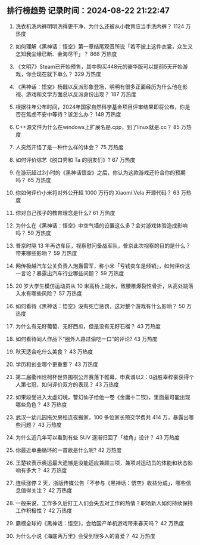 
## 排行榜趋势 记录时间：2024-08-22 21:22:47
  
  1. 洗衣机洗内裤明明洗得更干净，为什么还被从小教育应当手洗内裤？ 1124 万热度
    
  2. 如何理解《黑神话：悟空》第一章结尾观音所说「若不披上这件衣裳，众生又怎知我尘缘已断、金海尽干」？ 868 万热度
    
  3. 《文明7》Steam已开始预售，其中购买448元的豪华版可以提前5天开始游戏，你会现在就下单么？ 329 万热度
    
  4. 《黑神话：悟空》杨戬以反派形象登场，明明有很多正面经历为什么他在影视、游戏和文学方面总以反派身份出现？ 187 万热度
    
  5. 根据往年公布时间，2024年国家自然科学基金项目评审结果即将公布，你是否在焦虑不安中等待？该怎么办？ 149 万热度
    
  6. C++源文件为什么在windows上扩展名是.cpp，到了linux就是.cc？ 85 万热度
    
  7. 人突然开悟了是一种什么样的体会？ 75 万热度
    
  8. 如何评价综艺《脱口秀和 Ta 的朋友们》? 67 万热度
    
  9. 在游玩超过2小时的《黑神话悟空》之后，你认为这款游戏还符合你的预期吗？ 65 万热度
    
  10. 你如何评价小米将对外公开超 1000 万行的 Xiaomi Vela 开源代码？ 63 万热度
    
  11. 你对自己孩子的教育理念是什么? 61 万热度
    
  12. 为什么在《黑神话：悟空》中空气墙的设置这么多？会对游戏体验造成影响吗？ 59 万热度
    
  13. 普京时隔 13 年再访车臣，视察慰问备战军队，普京此次视察的目的是什么？带来哪些影响？ 59 万热度
    
  14. 网传极越汽车公关负责人炮轰雷军，称小米「亏钱卖车是倾销」，如何评价这一言论？暴露出汽车行业哪些问题？ 59 万热度
    
  15. 20 岁大学生模仿运动员从 10 米高桥上跳水，致腰椎爆裂性骨折，从高处跳落入水有哪些风险？ 57 万热度
    
  16. 如何看待《黑神话：悟空》没有死亡惩罚，这对整个游戏有什么影响？ 50 万热度
    
  17. 为什么有无籽葡萄、无籽西瓜，但是没有无籽石榴？ 43 万热度
    
  18. 如何看待同人作品下“圈外人路过偷吃一口”的评论? 43 万热度
    
  19. 秋天适合吃什么美食？ 43 万热度
    
  20. 学历和创业哪个更重要？ 43 万热度
    
  21. 第二届衢州烂柯杯世界围棋公开赛落下帷幕，申真谞以2：0战胜辜梓豪获得个人第七冠，如何评价双方的表现？ 43 万热度
    
  22. 如果段誉进入太虚幻境，警幻仙子给他一卷《金庸十二钗》，里面最可能出现哪些角色？ 43 万热度
    
  23. 武汉一幼儿园拖欠房租连夜搬家，100 多位家长预交学费共 414 万，暴露出哪些问题？ 43 万热度
    
  24. 为什么近几年可以看到有些 SUV 逐渐归回了「棱角」设计？ 43 万热度
    
  25. 你最近单曲循环的一首歌是什么呢? 42 万热度
    
  26. 王楚钦表示奥运最大遗憾是没能适应兼顾三项，兼项对运动员的体能和状态影响有多大？ 42 万热度
    
  27. 连续涨停 2 天，浙版传媒公告「不参与《黑神话：悟空》收益分成」，哪些信息值得关注？ 42 万热度
    
  28. 一般来说，工作多久后打工人们会失去对工作的热情？职场新人如何持续保持工作积极性？ 42 万热度
    
  29. 霸榜全球的《黑神话：悟空》，会给国产单机游戏带来春天吗？ 42 万热度
    
  30. 为什么小说《海底两万里》会受到很多人的喜爱？ 42 万热度
    